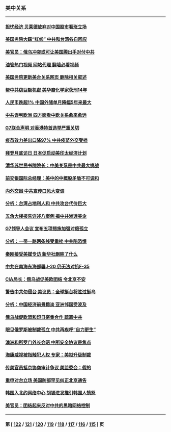 ### 美中关系
---
#### [担忧经济 贝莱德放弃对中国股市看涨立场](../../pages/nf1412576/n13732374.md?05110445) 
#### [美国务院大踩“红线” 中共和台湾各自回应](../../pages/nf1412576/n13732069.md?05110445) 
#### [美官员：俄乌冲突或可让美国腾出手对付中共](../../pages/nf1412576/n13731954.md?05110445) 
#### [油管热门视频 网站代理 翻墙必看视频](http://209.222.30.114:81/youtube.html?05110445)
#### [美国务院更新美台关系网页 删除相关叙述](../../pages/nf1412576/n13731622.md?05110445) 
#### [帮中共窃巨额机密 美华裔化学家获刑14年](../../pages/nf1412576/n13731669.md?05110445) 
#### [人民币跌超1% 中国外储单月降幅5年来最大](../../pages/nf1412576/n13731552.md?05110445) 
#### [中共误判欧洲 四方面看中欧关系愈来愈远](../../pages/nf1412576/n13729164.md?05110445) 
#### [G7联合声明 对香港特首选举严重关切](../../pages/nf1412576/n13731520.md?05110445) 
#### [疫苗效力差出口降97% 中共疫苗外交受挫](../../pages/nf1412576/n13731461.md?05110445) 
#### [拜登月底访日 日本促启动美印太经济计划](../../pages/nf1412576/n13731483.md?05110445) 
#### [清华苏世民书院院长：中美关系是中共最大挑战](../../pages/nf1412576/n13731460.md?05110445) 
#### [前交银国际总经理：美中的中概股矛盾不可调和](../../pages/nf1412576/n13731487.md?05110445) 
#### [内外交困 中共宣传口风大变调](../../pages/nf1412576/n13730675.md?05110445) 
#### [分析：台湾占地利人和 中共攻台代价巨大](../../pages/nf1412576/n13727385.md?05110445) 
#### [五角大楼报告详述八案例 揭中共渗透美企](../../pages/nf1412576/n13730587.md?05110445) 
#### [G7领导人会议 宣布五项措施加强对俄孤立](../../pages/nf1412576/n13730505.md?05110445) 
#### [分析：一带一路两条线受重挫 中共陷恐惧](../../pages/nf1412576/n13726633.md?05110445) 
#### [秦刚接受美媒专访 新华社删除了什么](../../pages/nf1412576/n13729851.md?05110445) 
#### [中共在南海东海部署J-20 仍无法对抗F-35](../../pages/nf1412576/n13723021.md?05110445) 
#### [CIA局长：俄乌战促美欧团结 令北京不安](../../pages/nf1412576/n13729735.md?05110445) 
#### [警告中共勿侵台 美议员：全球挺台将胜过挺乌](../../pages/nf1412576/n13729571.md?05110445) 
#### [分析：中国经济前景黯淡 亚洲邻国受波及](../../pages/nf1412576/n13729719.md?05110445) 
#### [俄乌战促欧盟和印日密集合作 疏离中共](../../pages/nf1412576/n13727386.md?05110445) 
#### [眼见俄罗斯被制裁孤立 中共再疾呼“自力更生”](../../pages/nf1412576/n13729666.md?05110445) 
#### [澳洲和所罗门外长会晤 中所安全协议是焦点](../../pages/nf1412576/n13729569.md?05110445) 
#### [海康威视被指触犯人权 专家：美拟升级制裁](../../pages/nf1412576/n13729009.md?05110445) 
#### [传美官员抵京协商审计争议 美监委会：假的](../../pages/nf1412576/n13729146.md?05110445) 
#### [重申对台立场 美国防部罕见纠正北京通告](../../pages/nf1412576/n13728959.md?05110445) 
#### [韩国入北约网络中心 胡锡进发推引韩国人愤怒](../../pages/nf1412576/n13728936.md?05110445) 
#### [美官员：团结起来反对中共的黑暗网络控制](../../pages/nf1412576/n13728846.md?05110445) 

---
#### 第 [ [122](./122.md?05110445) / [121](./121.md?05110445) / [120](./120.md?05110445) / [119](./119.md?05110445) / [118](./118.md?05110445) / [117](./117.md?05110445) / [116](./116.md?05110445) / [115](./115.md?05110445) ] 页
